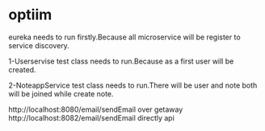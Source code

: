 # optiim

eureka needs to run firstly.Because all microservice will be register to service discovery.

1-Userservise test class needs to run.Because as a first user will be created. 

2-NoteappService test class needs to run.There will be user and note both will be joined while create note.



http://localhost:8080/email/sendEmail  over getaway
http://localhost:8082/email/sendEmail  directly api
